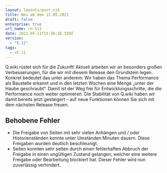 ```yaml
---
layout: layouts/post.njk
title: Neu ab dem 12.05.2021
draft: false
enterprise: true
url_name: rn-511
date: 2021-05-11T15:36:36.559Z
version:
  - "5.11"
tags:
  - v5.11
---
```

Q.wiki rüstet sich für die Zukunft! Aktuell arbeiten wir an besonders großen Verbesserungen, für die wir mit diesem Release den Grundstein legen. Konkret bedeutet das unter anderem: Wir haben das Thema Performance als Baustelle erkannt und in den letzten Wochen eine Menge „unter der Haube geschraubt“. Damit ist der Weg frei für Entwicklungsschritte, die die Performance noch weiter optimieren. Die Stabilität von Q.wiki haben wir damit bereits jetzt gesteigert – auf neue Funktionen können Sie sich mit dem nächsten Release freuen.

## Behobene Fehler

* Die Freigabe von Seiten mit sehr vielen Anhängen und / oder Historienständen konnte unter Umständen Minuten dauern. Diese Freigaben wurden deutlich beschleunigt.
* Seiten konnten sehr selten durch einen fehlerhaften Abbruch der Freigabe in einen ungültigen Zustand gelangen, welcher eine weitere Freigabe oder Bearbeitung blockiert hat. Dieser Fehler wird nun zuverlässig verhindert.